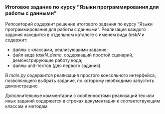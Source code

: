 ### Итоговое задание по курсу "Языки программирования для работы с данными"
Репозиторий содержит решение итогового задания по курсу "Языки программирования 
для работы с данными". Реализация каждого задания находится в отдельном каталоге с 
именем вида *taskN* и содержит: 
- файлы с классами, реализующими задание; 
- файл вида *taskN_demo*, содержащий простой сценарий, демонстрирующие работу кода; 
- файлы unit-тестов (для первого задания).

В *main.py* содержится реализация простого консольного интерфейса, позволяющего выбрать
задание, по которому необходимо запустить демонстрацию. 

Дополнительные комментарии с особенностями реализаций тех или иных заданий содержатся в 
строках документации к соответствующим классам и методам